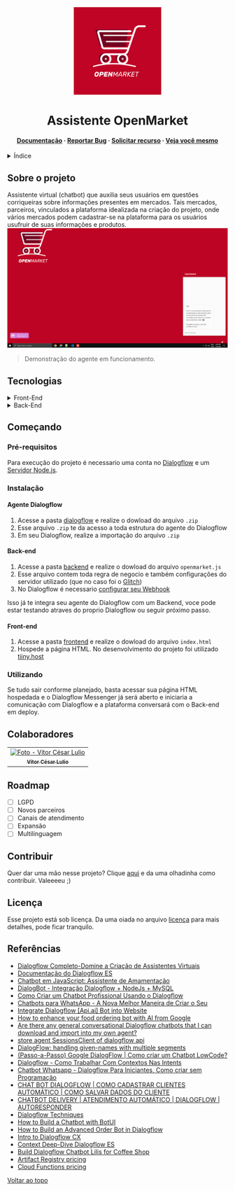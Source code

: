 <div align="center">
    <img src="assets/open-market-logo.png" alt="logo" width="200" height="auto" id="assistente-openMarket"/>
    <h1 >Assistente OpenMarket</h1>
    <h4>
        <a href="https://drive.google.com/file/d/1CM4sOnOPP4M8buPaJW5P35UY6wjb1P3-/view?usp=share_link" target="_blank">Documentação</a>
        <span> · </span>
        <a href="https://github.com/vitorcesarlulio/open-market/issues/" target="_blank">Reportar Bug</a>
        <span> · </span>
        <a href="https://github.com/vitorcesarlulio/open-market/issues/" target="_blank">Solicitar recurso</a>
        <span> · </span>
        <a href="https://vitorcesarlulio.github.io/open-market/" target="_blank">Veja você mesmo</a>
    </h4>
</div>

<details>
  <summary>Índice</summary>
  <ol>
    <li><a href="#sobre-o-projeto">Sobre o projeto</a></li>
    <li><a href="#tecnologias">Tecnologias</a></li>
    <li><a href="#começando">Começando</a></li>
    <ul>
        <li><a href="#pré-requisitos">Pré-requisitos</a></li>
        <li><a href="#instalação">Instalação</a></li>
        <li><a href="#utilizando">Utilizando</a></li>
    </ul>
    <li><a href="#colaboradores">Colaboradores</a></li>
    <li><a href="#roadmap">Roadmap</a></li>
    <li><a href="#contribuir">Contribuir</a></li>
    <li><a href="#licença">Licença</a></li>
    <li><a href="#referências">Referências</a></li>
  </ol>
</details>

## Sobre o projeto

Assistente virtual (chatbot) que auxilia seus usuários em questões corriqueiras sobre informações presentes em mercados. Tais mercados, parceiros, vinculados a plataforma idealizada na criação do projeto, onde vários mercados podem cadastrar-se na plataforma para os usuários usufruir de suas informações e produtos.
![](/assets/open-market.gif)
> Demonstração do agente em funcionamento.

## Tecnologias

<details>
  <summary>Front-End</summary>
  <ul>
    <li><a href="">HTML5</a></li>
    <li><a href="">CSS3</a></li>
    <li><a href="https://cloud.google.com/dialogflow/es/docs/integrations/dialogflow-messenger?hl=pt-br">Dialogflow Messenger</a></li>
  </ul>
</details>

<details>
  <summary>Back-End</summary>
  <ul>
    <li><a href="https://nodejs.org/">Node.js</a></li>
    <li><a href="https://glitch.com/">Glitch</a></li>
  </ul>
</details>

## Começando

### Pré-requisitos

Para execução do projeto é necessario uma conta no [Dialogflow](https://dialogflow.cloud.google.com/) e um [Servidor Node.js](https://glitch.com/).

### Instalação
#### Agente Dialogflow

1. Acesse a pasta [dialogflow](https://github.com/vitorcesarlulio/open-market/tree/main/dialogflow/) e realize o dowload do arquivo `.zip`
2. Esse arquivo `.zip` te da acesso a toda estrutura do agente do Dialogflow
3. Em seu Dialogflow, realize a importação do arquivo `.zip`

#### Back-end

1. Acesse a pasta [backend](https://github.com/vitorcesarlulio/open-market/tree/main/backend/) e realize o dowload do arquivo `openmarket.js`
2. Esse arquivo contem toda regra de negocio e também configurações do servidor utilizado (que no caso foi o [Glitch](https://glitch.com/))
3. No Dialogflow é necessario [configurar seu Webhook](https://cloud.google.com/dialogflow/es/docs/fulfillment-webhook?hl=pt-br)

Isso já te integra seu agente do Dialogflow com um Backend, voce pode estar testando atraves do proprio Dialogflow ou seguir próximo passo.

#### Front-end

1. Acesse a pasta [frontend](https://github.com/vitorcesarlulio/open-market/tree/main/frontend/) e realize o dowload do arquivo `index.html`
2. Hospede a página HTML. No desenvolvimento do projeto foi utilizado [tiiny.host](https://tiiny.host/)

### Utilizando

Se tudo sair conforme planejado, basta acessar sua página HTML hospedada e o Dialogflow Messenger já será aberto e iniciaria a comunicação com Dialogflow e a plataforma conversará com o Back-end em deploy.

## Colaboradores

 <table>
    <tr>
      <td align="center">
        <a href="https://www.linkedin.com/in/vitor-cesar-lulio/">
          <img src="https://media-exp1.licdn.com/dms/image/C4E03AQE-Cj9mvSwupA/profile-displayphoto-shrink_800_800/0/1596294499712?e=2147483647&v=beta&t=5ugEiJy4bS6EmOFWH36X3708V7osIvOMe-XXWxZmYo4" width="100px;" alt="Foto - Vítor César Lulio"/><br>
          <sub>
            <b>Vítor César Lulio</b>
          </sub>
        </a>
      </td>
    </tr>
  </table>

## Roadmap

- [ ] LGPD
- [ ] Novos parceiros
- [ ] Canais de atendimento
- [ ] Expansão
- [ ] Multilinguagem

## Contribuir

Quer dar uma mão nesse projeto? Clique [aqui](CONTRIBUTING.md) e da uma olhadinha como contribuir. Valeeeeu ;)<br>

## Licença

Esse projeto está sob licença. Da uma oiada no arquivo [licença](LICENSE.md) para mais detalhes, pode ficar tranquilo.<br>

## Referências

 - [Dialogflow Completo-Domine a Criação de Assistentes Virtuais](https://www.udemy.com/course/dialogflow-completo/)
 - [Documentação do Dialogflow ES](https://cloud.google.com/dialogflow/es/docs?hl=pt-br)
 - [Chatbot em JavaScript: Assistente de Amamentação](https://www.youtube.com/watch?v=_JbJ5h-IaGI)
 - [DialogBot - Integração Dialogflow + NodeJs + MySQL](https://www.youtube.com/watch?v=S89ZO1gCg74)
 - [Como Criar um Chatbot Profissional Usando o Dialogflow](https://www.youtube.com/watch?v=jQXrFLgnRQ8)
 - [Chatbots para WhatsApp - A Nova Melhor Maneira de Criar o Seu](https://www.youtube.com/watch?v=Ifh5FVoQg_8)
 - [Integrate Dialogflow [Api.ai] Bot into Website](https://www.kommunicate.io/blog/integrate-bot-using-dialogflow-in-kommunicate/)
 - [How to enhance your food ordering bot with AI from Google](https://medium.com/botsheets/how-chatbot-makers-can-help-restaurants-survive-a-pandemic-part-4-c6a4289ec8ba)
 - [Are there any general conversational Dialogflow chatbots that I can download and import into my own agent?](https://stackoverflow.com/questions/71330256/are-there-any-general-conversational-dialogflow-chatbots-that-i-can-download-and)
 - [store agent SessionsClient of dialogflow api](https://stackoverflow.com/questions/65829253/store-agent-sessionsclient-of-dialogflow-api)
 - [DialogFlow: handling given-names with multiple segments](https://stackoverflow.com/questions/48394297/dialogflow-handling-given-names-with-multiple-segments)
 - [(Passo-a-Passo) Google DialogFlow | Como criar um Chatbot LowCode?](https://www.youtube.com/watch?v=iJw9ol42vqc)
 - [Dialogflow - Como Trabalhar Com Contextos Nas Intents](https://www.youtube.com/watch?v=t9JqMACbJhA)
 - [Chatbot Whatsapp - Dialogflow Para Iniciantes, Como criar sem Programação](https://www.youtube.com/watch?v=6Oqr6Ap5ReE)
 - [CHAT BOT DIALOGFLOW | COMO CADASTRAR CLIENTES AUTOMÁTICO | COMO SALVAR DADOS DO CLIENTE](https://www.youtube.com/watch?v=Cvup3n-S__k)
 - [CHATBOT DELIVERY | ATENDIMENTO AUTOMÁTICO | DIALOGFLOW | AUTORESPONDER](https://www.youtube.com/watch?v=CZGL5vfOnQc)
 - [Dialogflow Techniques](https://www.youtube.com/playlist?list=PLJLSPq0cTRma_kxRrNSAxcQKUxARMf2Vf)
 - [How to Build a Chatbot with BotUI](https://www.youtube.com/playlist?list=PLJLSPq0cTRmZnUHpzriUQx9M1F8KBe9fJ)
 - [How to Build an Advanced Order Bot in Dialogflow](https://www.youtube.com/playlist?list=PLJLSPq0cTRmYmsO3kXuN-a2sg3ruoZV6x)
 - [Intro to Dialogflow CX](https://www.youtube.com/playlist?list=PLJLSPq0cTRmat9ec-c0hOJJhhNfObZXy3)
 - [Context Deep-Dive Dialogflow ES](https://www.youtube.com/playlist?list=PLJLSPq0cTRmYrgXTWM4qfXimjwKXaX6GX)
 - [Build Dialogflow Chatbot Lilis for Coffee Shop](https://www.youtube.com/playlist?list=PLbd_cZnEWl9BNQEq29DHZAJ-84oMOCGaW)
 - [Artifact Registry pricing](https://cloud.google.com/artifact-registry/pricing)
 - [Cloud Functions pricing](https://cloud.google.com/functions/pricing)

[Voltar ao topo](#assistente-openMarket)
